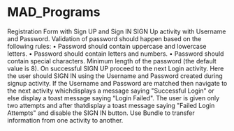 # MAD_Programs
Registration Form with Sign UP and Sign IN
SIGN Up activity with Username and Password. Validation of password should happen based on the following rules: 
• Password should contain uppercase and lowercase letters. 
• Password should contain letters and numbers. 
• Password should contain special characters. 
Minimum length of the password (the default value is 8). 
On successful SIGN UP proceed to the next Login activity. Here the user should SIGN IN using the Username and Password created during signup activity. 
If the Username and Password are matched then navigate to the next activity whichdisplays a message saying "Successful Login" or else display a toast message saying “Login Failed".
The user is given only two attempts and after thatdisplay a toast message saying "Failed Login Attempts" and disable the SIGN IN button.
Use Bundle to transfer information from one activity to another. 
